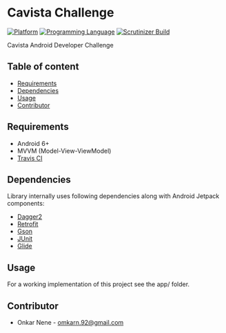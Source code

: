 # Cavista Challenge

[![Platform](https://img.shields.io/badge/platform-android-yellow.svg)]()
[![Programming Language](https://img.shields.io/badge/language-kotlin-orange.svg)]()
[![Scrutinizer Build](https://travis-ci.org/Onkarn92/cavista-challenge.svg)]()

Cavista Android Developer Challenge

## Table of content

- [Requirements](#requirements)
- [Dependencies](#dependencies)
- [Usage](#usage)
- [Contributor](#contributor)

## Requirements

- Android 6+
- MVVM (Model-View-ViewModel)
- [Travis CI](https://travis-ci.org/)

## Dependencies

Library internally uses following dependencies along with Android
Jetpack components:

- [Dagger2](https://github.com/google/dagger)
- [Retrofit](https://github.com/square/retrofit)
- [Gson](https://github.com/google/gson)
- [JUnit](https://github.com/junit-team/junit4)
- [Glide](https://github.com/bumptech/glide)

## Usage

For a working implementation of this project see the app/ folder.

## Contributor

* Onkar Nene - omkarn.92@gmail.com